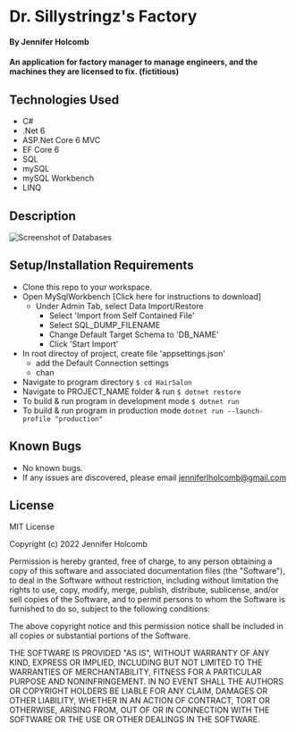# Dr. Sillystringz's Factory

#### By Jennifer Holcomb

#### An application for factory manager to manage engineers, and the machines they are licensed to fix. (fictitious)

## Technologies Used

* C#
* .Net 6
* ASP.Net Core 6 MVC
* EF Core 6
* SQL
* mySQL
* mySQL Workbench
* LINQ

## Description






![Screenshot of Databases](HairSalon/wwwroot/images/db_hair_salon.png)


## Setup/Installation Requirements

* Clone this repo to your workspace.
* Open MySqlWorkbench [Click here for instructions to download]
  * Under Admin Tab, select Data Import/Restore
    * Select 'Import from Self Contained File'
    * Select SQL_DUMP_FILENAME
    * Change Default Target Schema to 'DB_NAME'
    * Click 'Start Import'
* In root directoy of project, create file 'appsettings.json'
  * add the Default Connection settings
  * chan 
* Navigate to program directory ``` $ cd HairSalon ```
* Navigate to PROJECT_NAME folder & run ```$ dotnet restore ```
* To build & run program in development mode ``` $ dotnet run ```
* To build & run program in production mode ``` dotnet run --launch-profile "production" ```


## Known Bugs

* No known bugs. 
* If any issues are discovered, please email jenniferlholcomb@gmail.com


## License

MIT License

Copyright (c) 2022 Jennifer Holcomb

Permission is hereby granted, free of charge, to any person obtaining a copy of this software and associated documentation files (the "Software"), to deal in the Software without restriction, including without limitation the rights to use, copy, modify, merge, publish, distribute, sublicense, and/or sell copies of the Software, and to permit persons to whom the Software is furnished to do so, subject to the following conditions:

The above copyright notice and this permission notice shall be included in all copies or substantial portions of the Software.

THE SOFTWARE IS PROVIDED "AS IS", WITHOUT WARRANTY OF ANY KIND, EXPRESS OR IMPLIED, INCLUDING BUT NOT LIMITED TO THE WARRANTIES OF MERCHANTABILITY, FITNESS FOR A PARTICULAR PURPOSE AND NONINFRINGEMENT. IN NO EVENT SHALL THE AUTHORS OR COPYRIGHT HOLDERS BE LIABLE FOR ANY CLAIM, DAMAGES OR OTHER LIABILITY, WHETHER IN AN ACTION OF CONTRACT, TORT OR OTHERWISE, ARISING FROM, OUT OF OR IN CONNECTION WITH THE SOFTWARE OR THE USE OR OTHER DEALINGS IN THE SOFTWARE.
